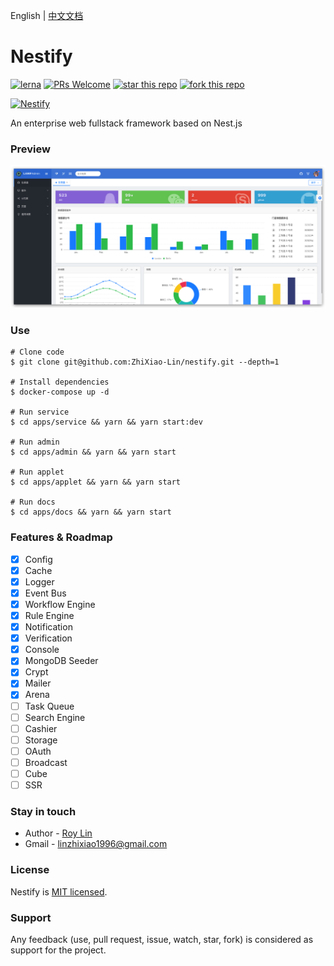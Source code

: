 English | [中文文档](https://docs.nestify.cn/)

# Nestify
[![lerna](https://img.shields.io/badge/maintained%20with-lerna-cc00ff.svg)](https://lerna.js.org/) [![PRs Welcome](https://img.shields.io/badge/PRs-welcome-brightgreen.svg?style=flat-square)](http://makeapullrequest.com) [![star this repo](http://githubbadges.com/star.svg?user=ZhiXiao-Lin&repo=nestify&style=default)](https://github.com/ZhiXiao-Lin/nestify) [![fork this repo](http://githubbadges.com/fork.svg?user=ZhiXiao-Lin&repo=nestify&style=default)](https://github.com/ZhiXiao-Lin/nestify/fork)

[![Nestify](http://img.nestify.cn/Nestify.svg)](http://docs.nestify.cn/)

An enterprise web fullstack framework based on Nest.js

### Preview
[![Nestify Admin](./admin.png)](http://docs.nestify.cn/)

### Use

``` shell
# Clone code
$ git clone git@github.com:ZhiXiao-Lin/nestify.git --depth=1

# Install dependencies
$ docker-compose up -d

# Run service
$ cd apps/service && yarn && yarn start:dev

# Run admin
$ cd apps/admin && yarn && yarn start

# Run applet
$ cd apps/applet && yarn && yarn start

# Run docs
$ cd apps/docs && yarn && yarn start

```

### Features & Roadmap
- [x] Config
- [x] Cache
- [x] Logger
- [x] Event Bus
- [x] Workflow Engine
- [x] Rule Engine 
- [x] Notification
- [x] Verification
- [x] Console
- [x] MongoDB Seeder
- [x] Crypt
- [x] Mailer
- [x] Arena
- [ ] Task Queue
- [ ] Search Engine
- [ ] Cashier
- [ ] Storage
- [ ] OAuth
- [ ] Broadcast
- [ ] Cube
- [ ] SSR

### Stay in touch

* Author - [Roy Lin](https://github.com/ZhiXiao-Lin)
* Gmail - [linzhixiao1996@gmail.com](mailto://linzhixiao1996@gmail.com)

### License

Nestify is [MIT licensed](https://github.com/ZhiXiao-Lin/nestify/tree/c25b47543f09dc142f7ba7a44078da8d13f9bed0/LICENSE/README.md).

### Support

Any feedback (use, pull request, issue, watch, star, fork) is considered as support for the project.

<!-- ## Contributors

### Code Contributors

This project exists thanks to all the people who contribute. [[Contribute](CONTRIBUTING.md)].
<a href="https://github.com/ZhiXiao-Lin/nestify/graphs/contributors"><img src="https://opencollective.com/nestify/contributors.svg?width=890&button=false" /></a>

### Financial Contributors

Become a financial contributor and help us sustain our community. [[Contribute](https://opencollective.com/nestify/contribute)]

#### Individuals

<a href="https://opencollective.com/nestify"><img src="https://opencollective.com/nestify/individuals.svg?width=890"></a>

#### Organizations

Support this project with your organization. Your logo will show up here with a link to your website. [[Contribute](https://opencollective.com/nestify/contribute)]

<a href="https://opencollective.com/nestify/organization/0/website"><img src="https://opencollective.com/nestify/organization/0/avatar.svg"></a>
<a href="https://opencollective.com/nestify/organization/1/website"><img src="https://opencollective.com/nestify/organization/1/avatar.svg"></a>
<a href="https://opencollective.com/nestify/organization/2/website"><img src="https://opencollective.com/nestify/organization/2/avatar.svg"></a>
<a href="https://opencollective.com/nestify/organization/3/website"><img src="https://opencollective.com/nestify/organization/3/avatar.svg"></a>
<a href="https://opencollective.com/nestify/organization/4/website"><img src="https://opencollective.com/nestify/organization/4/avatar.svg"></a>
<a href="https://opencollective.com/nestify/organization/5/website"><img src="https://opencollective.com/nestify/organization/5/avatar.svg"></a>
<a href="https://opencollective.com/nestify/organization/6/website"><img src="https://opencollective.com/nestify/organization/6/avatar.svg"></a>
<a href="https://opencollective.com/nestify/organization/7/website"><img src="https://opencollective.com/nestify/organization/7/avatar.svg"></a>
<a href="https://opencollective.com/nestify/organization/8/website"><img src="https://opencollective.com/nestify/organization/8/avatar.svg"></a>
<a href="https://opencollective.com/nestify/organization/9/website"><img src="https://opencollective.com/nestify/organization/9/avatar.svg"></a> -->
